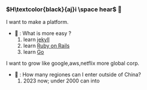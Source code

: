 ### $H\textcolor{black}{aj}i \space hear$ 👋

I want to make a platform.

- 💬 : What is more easy ? <!-- mime -->
  1. learn [jekyll](https://jekyllrb.com/)
  2. learn [Ruby on Rails](https://rubyonrails.org/)
  3. learn [Go](https://go.dev/)

I want to grow like google,aws,netflix more global corp.

- 💬 : How many regiones can I enter outside of China?
  1. 2023 now; under 2000 can into

